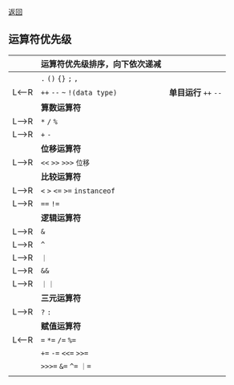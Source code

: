 <meta name="viewport" content="width=device-width, initial-scale=1.0, viewport-fit=cover">

[返回](运算符.md)

## 运算符优先级
<center>

|       | 运算符优先级排序，向下依次递减                      |                         |
| ----- | ------------------------------------ | ----------------------- |
|       | `.` `()` `{}` `;` `,`                |                         |
| L<--R | `++` `--` `~` `!(data type)`         | **单目运行** ``++`` ``--``  |
|       | **算数运算符**                            |                         |
| L-->R | `*` `/` `%`                          |                         |
| L-->R | `+` `-`                              |                         |
|       | **位移运算符**                            |                         |
| L-->R | `<<` `>>` `>>>` `位移`                 |                         |
|       | **比较运算符**                            |                         |
| L-->R | `<` `>` `<=` `>=` `instanceof`       |                         |
| L-->R | `==`   `!=`                              |                         |
|       | **逻辑运算符**                            |                         |
| L-->R | `&`                                  |                         |
| L-->R | `^`                                  |                         |
| L-->R | `｜`                                  |                         |
| L-->R | `&&`                                 |                         |
| L-->R | `｜｜`                                 |                         |
|       | **三元运算符**                            |                         |
| L-->R | `?`  `:`                             |                         |
|       | **赋值运算符**                            |                         |
| L<--R | `=`   `*=`    `/=`     `%=`         |                         |
|       | `+=`    `-=`    `<<=`      `>>=`     |                         |
|       | `>>>=`      `&=`      `^=`      `｜=` |                         |
|       |                                      |                         |

</center>
